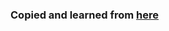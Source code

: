 ### Copied and learned from [here](http://sahatyalkabov.com/create-a-character-voting-app-using-react-nodejs-mongodb-and-socketio/)
